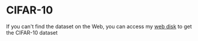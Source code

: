 # CIFAR-10

If you can't find the dataset on the Web, you can access my [web disk](https://pan.baidu.com/s/1VvPEfKZmL9OYs6HBqUP7cg?pwd=hust) to get the CIFAR-10 dataset
